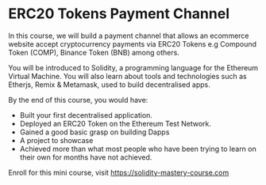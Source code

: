 # ERC20 Tokens Payment Channel

In this course, we will build a payment channel that allows an ecommerce website accept cryptocurrency payments via ERC20 Tokens e.g Compound Token (COMP), Binance Token (BNB) among others.

You will be introduced to Solidity, a programming language for the Ethereum Virtual Machine. You will also learn about tools and technologies such as Etherjs, Remix & Metamask, used to build decentralised apps.

By the end of this course, you would have:

- Built your first decentralised application.
- Deployed an ERC20 Token on the Ethereum Test Network.
- Gained a good basic grasp on building Dapps
- A project to showcase
- Achieved more than what most people who have been trying to learn on their own for months have not achieved.

Enroll for this mini course, visit https://solidity-mastery-course.com
